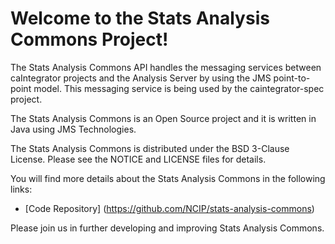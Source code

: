 Welcome to the Stats Analysis Commons Project!
=====================================

The Stats Analysis Commons API handles the messaging services between caIntegrator projects and the Analysis Server by using the JMS point-to-point model. This messaging service is being used by the caintegrator-spec project.

The Stats Analysis Commons is an Open Source project and it is written in Java using JMS Technologies.

The Stats Analysis Commons is distributed under the BSD 3-Clause License.
Please see the NOTICE and LICENSE files for details.

You will find more details about the Stats Analysis Commons in the following links:
 * [Code Repository] (https://github.com/NCIP/stats-analysis-commons)
 
Please join us in further developing and improving Stats Analysis Commons.
